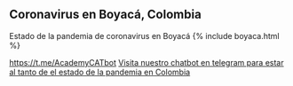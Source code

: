 ## Coronavirus en Boyacá, Colombia



Estado de la pandemia de coronavirus en Boyacá
{% include boyaca.html %}

https://t.me/AcademyCATbot
[Visita nuestro chatbot en telegram para estar al tanto de el estado de la pandemia en Colombia
](https://t.me/@Colcoronabot)